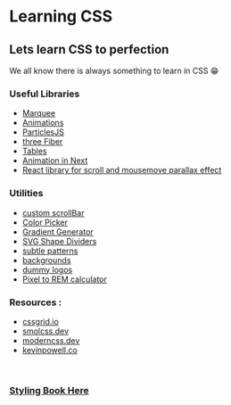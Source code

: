 # Learning CSS

## Lets learn CSS to perfection

We all know there is always something to learn in CSS 😁

### Useful Libraries

- [Marquee](https://www.react-fast-marquee.com/)
- [Animations](https://www.framer.com/motion/)
- [ParticlesJS](https://vincentgarreau.com/particles.js/#default)
- [three Fiber](https://docs.pmnd.rs/react-three-fiber/getting-started/introduction)
- [Tables](https://tanstack.com/table/v8/)
- [Animation in Next](https://github.com/ritmillio/next-reveal)
- [React library for scroll and mousemove parallax effect](https://github.com/michalzalobny/react-just-parallax)

### Utilities

- [custom scrollBar](https://codepen.io/stephenpaton-tech/full/JjRvGmY)
- [Color Picker](https://coolors.co/)
- [Gradient Generator](https://www.joshwcomeau.com/gradient-generator/)
- [SVG Shape Dividers](https://shapedividers.com/)
- [subtle patterns](https://www.toptal.com/designers/subtlepatterns/)
- [backgrounds](https://www.svgbackgrounds.com/)
- [dummy logos](https://logoipsum.com/)
- [Pixel to REM calculator](https://nekocalc.com/px-to-rem-converter)

### Resources :

- [cssgrid.io](https://cssgrid.io/)
- [smolcss.dev](https://smolcss.dev/)
- [moderncss.dev](https://moderncss.dev/)
- [kevinpowell.co](https://www.kevinpowell.co/courses/)

<br>

### [Styling Book Here](https://github.com/shehza-d/Learning-Resources/tree/main/02.%20UX-UI%20design%20and%20CSS)

